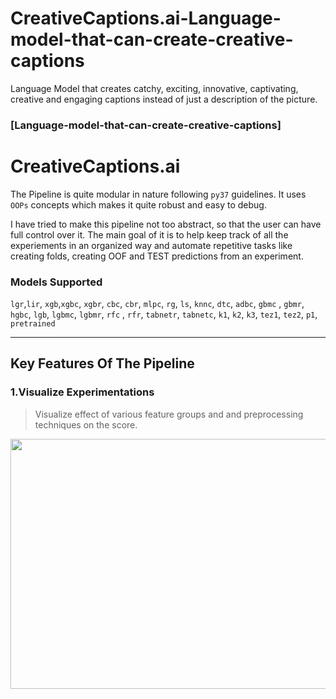 # CreativeCaptions.ai-Language-model-that-can-create-creative-captions
Language Model that creates catchy, exciting, innovative, captivating, creative and engaging captions instead of just a description of the picture.

### [Language-model-that-can-create-creative-captions]
# CreativeCaptions.ai
The Pipeline is quite modular in nature following ```py37``` guidelines. It uses ```OOPs``` concepts which makes it quite robust and easy to debug.

I have tried to make this pipeline not too abstract, so that the user can have full control over it. The main goal of it is to help keep track of all the experiements in an organized way and automate repetitive tasks like creating folds, creating OOF and TEST predictions from an experiment.
### Models Supported
```lgr```,```lir```, ```xgb```,```xgbc```,
```xgbr```,
```cbc```,
```cbr```,
```mlpc```, 
```rg```, 
```ls```,
```knnc```, 
```dtc```, 
```adbc```, 
```gbmc``` ,
```gbmr```,
```hgbc```, 
```lgb```, 
```lgbmc```, 
```lgbmr```, 
```rfc``` ,
```rfr```, ```tabnetr```, ```tabnetc```, ```k1```, ```k2```, ```k3```, ```tez1```, ```tez2```, ```p1```, ```pretrained```
<hr>

## Key Features Of The Pipeline 

### 1.Visualize Experimentations
> Visualize effect of various feature groups and and preprocessing techniques on the score.

<p>
    <img src="resources/1.png" width="800" height="400" />
</p>